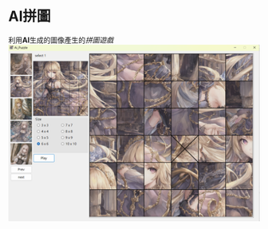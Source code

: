  # AI拼圖
 利用**AI**生成的圖像產生的*拼圖遊戲*
 ![f6ea3e45755ba446daf1cf1d4d17d45b.png](f6ea3e45755ba446daf1cf1d4d17d45b.png)
